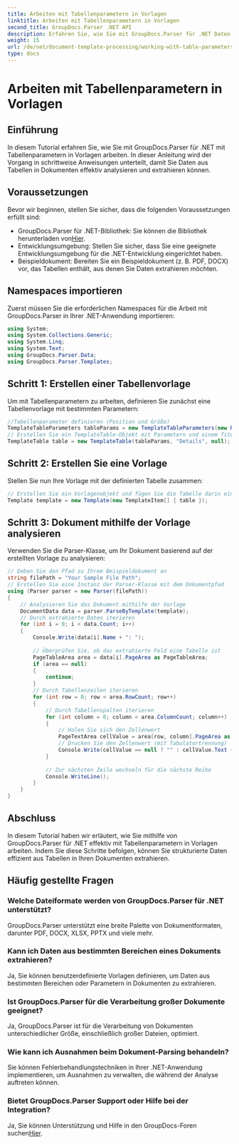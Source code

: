 ```yaml
---
title: Arbeiten mit Tabellenparametern in Vorlagen
linktitle: Arbeiten mit Tabellenparametern in Vorlagen
second_title: GroupDocs.Parser .NET API
description: Erfahren Sie, wie Sie mit GroupDocs.Parser für .NET Daten aus Tabellen in Dokumenten extrahieren. Schritt-für-Schritt-Anleitung zur Verwendung von Tabellenparametern.
weight: 15
url: /de/net/document-template-processing/working-with-table-parameters-in-templates/
type: docs
---
```

# Arbeiten mit Tabellenparametern in Vorlagen

## Einführung
In diesem Tutorial erfahren Sie, wie Sie mit GroupDocs.Parser für .NET mit Tabellenparametern in Vorlagen arbeiten. In dieser Anleitung wird der Vorgang in schrittweise Anweisungen unterteilt, damit Sie Daten aus Tabellen in Dokumenten effektiv analysieren und extrahieren können.
## Voraussetzungen
Bevor wir beginnen, stellen Sie sicher, dass die folgenden Voraussetzungen erfüllt sind:
-  GroupDocs.Parser für .NET-Bibliothek: Sie können die Bibliothek herunterladen von[Hier](https://releases.groupdocs.com/parser/net/).
- Entwicklungsumgebung: Stellen Sie sicher, dass Sie eine geeignete Entwicklungsumgebung für die .NET-Entwicklung eingerichtet haben.
- Beispieldokument: Bereiten Sie ein Beispieldokument (z. B. PDF, DOCX) vor, das Tabellen enthält, aus denen Sie Daten extrahieren möchten.

## Namespaces importieren
Zuerst müssen Sie die erforderlichen Namespaces für die Arbeit mit GroupDocs.Parser in Ihrer .NET-Anwendung importieren:
```csharp
using System;
using System.Collections.Generic;
using System.Linq;
using System.Text;
using GroupDocs.Parser.Data;
using GroupDocs.Parser.Templates;
```
## Schritt 1: Erstellen einer Tabellenvorlage
Um mit Tabellenparametern zu arbeiten, definieren Sie zunächst eine Tabellenvorlage mit bestimmten Parametern:
```csharp
//Tabellenparameter definieren (Position und Größe)
TemplateTableParameters tableParams = new TemplateTableParameters(new Rectangle(new Point(35, 320), new Size(530, 55)), null);
// Erstellen Sie ein TemplateTable-Objekt mit Parametern und einem Titel
TemplateTable table = new TemplateTable(tableParams, "Details", null);
```
## Schritt 2: Erstellen Sie eine Vorlage
Stellen Sie nun Ihre Vorlage mit der definierten Tabelle zusammen:
```csharp
// Erstellen Sie ein Vorlagenobjekt und fügen Sie die Tabelle darin ein
Template template = new Template(new TemplateItem[] { table });
```
## Schritt 3: Dokument mithilfe der Vorlage analysieren
Verwenden Sie die Parser-Klasse, um Ihr Dokument basierend auf der erstellten Vorlage zu analysieren:
```csharp
// Geben Sie den Pfad zu Ihrem Beispieldokument an
string filePath = "Your Sample File Path";
// Erstellen Sie eine Instanz der Parser-Klasse mit dem Dokumentpfad
using (Parser parser = new Parser(filePath))
{
    // Analysieren Sie das Dokument mithilfe der Vorlage
    DocumentData data = parser.ParseByTemplate(template);
    // Durch extrahierte Daten iterieren
    for (int i = 0; i < data.Count; i++)
    {
        Console.Write(data[i].Name + ": ");
        
        // Überprüfen Sie, ob das extrahierte Feld eine Tabelle ist
        PageTableArea area = data[i].PageArea as PageTableArea;
        if (area == null)
        {
            continue;
        }
        // Durch Tabellenzeilen iterieren
        for (int row = 0; row < area.RowCount; row++)
        {
            // Durch Tabellenspalten iterieren
            for (int column = 0; column < area.ColumnCount; column++)
            {
                // Holen Sie sich den Zellenwert
                PageTextArea cellValue = area[row, column].PageArea as PageTextArea;
                // Drucken Sie den Zellenwert (mit Tabulatortrennung)
                Console.Write(cellValue == null ? "" : cellValue.Text + "\t");
            }
            
            // Zur nächsten Zeile wechseln für die nächste Reihe
            Console.WriteLine();
        }
    }
}
```

## Abschluss
In diesem Tutorial haben wir erläutert, wie Sie mithilfe von GroupDocs.Parser für .NET effektiv mit Tabellenparametern in Vorlagen arbeiten. Indem Sie diese Schritte befolgen, können Sie strukturierte Daten effizient aus Tabellen in Ihren Dokumenten extrahieren.

## Häufig gestellte Fragen
### Welche Dateiformate werden von GroupDocs.Parser für .NET unterstützt?
GroupDocs.Parser unterstützt eine breite Palette von Dokumentformaten, darunter PDF, DOCX, XLSX, PPTX und viele mehr.
### Kann ich Daten aus bestimmten Bereichen eines Dokuments extrahieren?
Ja, Sie können benutzerdefinierte Vorlagen definieren, um Daten aus bestimmten Bereichen oder Parametern in Dokumenten zu extrahieren.
### Ist GroupDocs.Parser für die Verarbeitung großer Dokumente geeignet?
Ja, GroupDocs.Parser ist für die Verarbeitung von Dokumenten unterschiedlicher Größe, einschließlich großer Dateien, optimiert.
### Wie kann ich Ausnahmen beim Dokument-Parsing behandeln?
Sie können Fehlerbehandlungstechniken in Ihrer .NET-Anwendung implementieren, um Ausnahmen zu verwalten, die während der Analyse auftreten können.
### Bietet GroupDocs.Parser Support oder Hilfe bei der Integration?
 Ja, Sie können Unterstützung und Hilfe in den GroupDocs-Foren suchen[Hier](https://forum.groupdocs.com/c/parser/17).